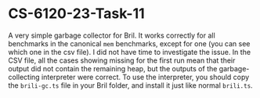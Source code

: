# CS-6120-23-Task-11
A very simple garbage collector for Bril. It works correctly for all benchmarks in the canonical `mem` benchmarks, except for one (you can see which one in the csv file).
I did not have time to investigate the issue.
In the CSV file, all the cases showing missing for the first run mean that their output did not contain the remaining heap, but the outputs of the garbage-collecting interpreter were correct.
To use the interpreter, you should copy the `brili-gc.ts` file in your Bril folder, and install it just like normal `brili.ts`.
